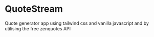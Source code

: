 # QuoteStream
Quote generator app using tailwind css and vanilla javascript and by utilising the free zenquotes API
